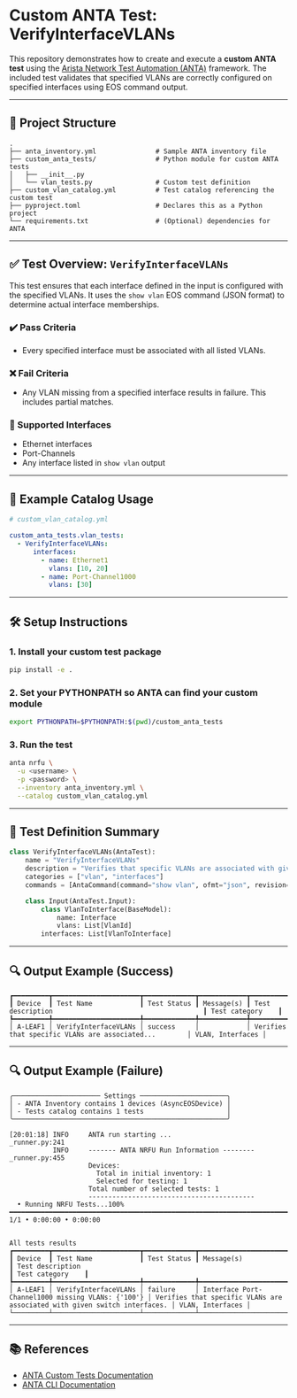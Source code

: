 # Custom ANTA Test: VerifyInterfaceVLANs

This repository demonstrates how to create and execute a **custom ANTA test** using the [Arista Network Test Automation (ANTA)](https://anta.arista.com) framework. The included test validates that specified VLANs are correctly configured on specified interfaces using EOS command output.

---

## 📁 Project Structure

```text
.
├── anta_inventory.yml               # Sample ANTA inventory file
├── custom_anta_tests/               # Python module for custom ANTA tests
│   ├── __init__.py
│   └── vlan_tests.py                # Custom test definition
├── custom_vlan_catalog.yml          # Test catalog referencing the custom test
├── pyproject.toml                   # Declares this as a Python project
└── requirements.txt                 # (Optional) dependencies for ANTA
```

---

## ✅ Test Overview: `VerifyInterfaceVLANs`

This test ensures that each interface defined in the input is configured with the specified VLANs. It uses the `show vlan` EOS command (JSON format) to determine actual interface memberships.

### ✔️ Pass Criteria
- Every specified interface must be associated with all listed VLANs.

### ❌ Fail Criteria
- Any VLAN missing from a specified interface results in failure. This includes partial matches.

### 🔧 Supported Interfaces
- Ethernet interfaces
- Port-Channels
- Any interface listed in `show vlan` output

---

## 🧪 Example Catalog Usage

```yaml
# custom_vlan_catalog.yml

custom_anta_tests.vlan_tests:
  - VerifyInterfaceVLANs:
      interfaces:
        - name: Ethernet1
          vlans: [10, 20]
        - name: Port-Channel1000
          vlans: [30]
```

---

## 🛠️ Setup Instructions

### 1. Install your custom test package
```bash
pip install -e .
```

### 2. Set your PYTHONPATH so ANTA can find your custom module
```bash
export PYTHONPATH=$PYTHONPATH:$(pwd)/custom_anta_tests
```

### 3. Run the test
```bash
anta nrfu \
  -u <username> \
  -p <password> \
  --inventory anta_inventory.yml \
  --catalog custom_vlan_catalog.yml
```

---

## 🧩 Test Definition Summary

```python
class VerifyInterfaceVLANs(AntaTest):
    name = "VerifyInterfaceVLANs"
    description = "Verifies that specific VLANs are associated with given switch interfaces."
    categories = ["vlan", "interfaces"]
    commands = [AntaCommand(command="show vlan", ofmt="json", revision=1)]

    class Input(AntaTest.Input):
        class VlanToInterface(BaseModel):
            name: Interface
            vlans: List[VlanId]
        interfaces: List[VlanToInterface]
```

---

## 🔍 Output Example (Success)

```text
┏━━━━━━━━━┳━━━━━━━━━━━━━━━━━━━━━━┳━━━━━━━━━━━━━┳━━━━━━━━━━━━┳━━━━━━━━━━━━━━━━━━━━━━━━━━━━━━━━━━━━━━━━━━━━━━━━━━━━━━━┳━━━━━━━━━━━━━━━━━━┓
┃ Device  ┃ Test Name            ┃ Test Status ┃ Message(s) ┃ Test description                                      ┃ Test category    ┃
┡━━━━━━━━━╇━━━━━━━━━━━━━━━━━━━━━━╇━━━━━━━━━━━━━╇━━━━━━━━━━━━╇━━━━━━━━━━━━━━━━━━━━━━━━━━━━━━━━━━━━━━━━━━━━━━━━━━━━━━━╇━━━━━━━━━━━━━━━━━━┩
│ A-LEAF1 │ VerifyInterfaceVLANs │ success     │            │ Verifies that specific VLANs are associated...        │ VLAN, Interfaces │
```

---

## 🔍 Output Example (Failure)

```text
╭────────────────────── Settings ──────────────────────╮
│ - ANTA Inventory contains 1 devices (AsyncEOSDevice) │
│ - Tests catalog contains 1 tests                     │
╰──────────────────────────────────────────────────────╯

[20:01:18] INFO     ANTA run starting ...                                                                                                                                                                                                                                                                    _runner.py:241
           INFO     ------- ANTA NRFU Run Information --------                                                                                                                                                                                                                                               _runner.py:455
                    Devices:                                                                                                                                                                                                                                                                                                
                      Total in initial inventory: 1                                                                                                                                                                                                                                                                        
                      Selected for testing: 1                                                                                                                                                                                                                                                                              
                    Total number of selected tests: 1                                                                                                                                                                                                                                                                      
                    ------------------------------------------                                                                                                                                                                                                                                                             
  • Running NRFU Tests...100% ━━━━━━━━━━━━━━━━━━━━━━━━━━━━━━━━━━━━━━━━━━━━━━━━━━━━━━━━━━━━━━━━━━━━━━━━━━━━━━━━━━━━━━━━━━━━━━━━━━━━━━━━━━━━━━━━━━━━━━━━━━━━━━━━━━━━━━━━━━━━━━━━━━━━━━━━━━━━━━━━━━━━━━━━━━━━━━━━━━━━━━━━━━━━━━━━━━━━━━━━━━━━━━━━━━━━━━━━━━━━━━━━━━━━━━━━━━━━━━━━━━━━━━━━━━━━━━━━━━━━━ 1/1 • 0:00:00 • 0:00:00

                                                                                         All tests results                                                                                         
┏━━━━━━━━━┳━━━━━━━━━━━━━━━━━━━━━━┳━━━━━━━━━━━━━┳━━━━━━━━━━━━━━━━━━━━━━━━━━━━━━━━━━━━━━━━━━━━━━━━━━━┳━━━━━━━━━━━━━━━━━━━━━━━━━━━━━━━━━━━━━━━━━━━━━━━━━━━━━━━━━━━━━━━━━━━━━━━━━━━┳━━━━━━━━━━━━━━━━━━┓
┃ Device  ┃ Test Name            ┃ Test Status ┃ Message(s)                                        ┃ Test description                                                          ┃ Test category    ┃
┡━━━━━━━━━╇━━━━━━━━━━━━━━━━━━━━━━╇━━━━━━━━━━━━━╇━━━━━━━━━━━━━━━━━━━━━━━━━━━━━━━━━━━━━━━━━━━━━━━━━━━╇━━━━━━━━━━━━━━━━━━━━━━━━━━━━━━━━━━━━━━━━━━━━━━━━━━━━━━━━━━━━━━━━━━━━━━━━━━━╇━━━━━━━━━━━━━━━━━━┩
│ A-LEAF1 │ VerifyInterfaceVLANs │ failure     │ Interface Port-Channel1000 missing VLANs: {'100'} │ Verifies that specific VLANs are associated with given switch interfaces. │ VLAN, Interfaces │
└─────────┴──────────────────────┴─────────────┴───────────────────────────────────────────────────┴───────────────────────────────────────────────────────────────────────────┴──────────────────┘
```

---

## 📚 References
- [ANTA Custom Tests Documentation](https://anta.arista.com/stable/advanced_usages/custom-tests/)
- [ANTA CLI Documentation](https://anta.arista.com/stable/getting_started/cli/)
